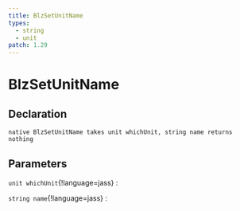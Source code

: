 ```yaml
---
title: BlzSetUnitName
types:
  - string
  - unit
patch: 1.29
---
```


# BlzSetUnitName

## Declaration

```jass
native BlzSetUnitName takes unit whichUnit, string name returns nothing
```

## Parameters
`unit whichUnit`{!language=jass}
: 

`string name`{!language=jass}
: 
